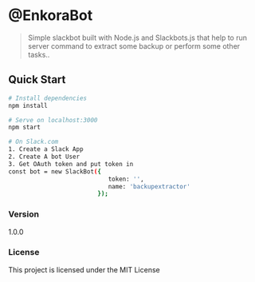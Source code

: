 # @EnkoraBot

> Simple slackbot built with Node.js and Slackbots.js that help to run server command to extract some backup or perform some other tasks..

## Quick Start

``` bash
# Install dependencies
npm install

# Serve on localhost:3000
npm start

# On Slack.com
1. Create a Slack App
2. Create A bot User
3. Get OAuth token and put token in 
const bot = new SlackBot({
                            token: '',
                            name: 'backupextractor'
                         });
```



### Version

1.0.0

### License

This project is licensed under the MIT License
